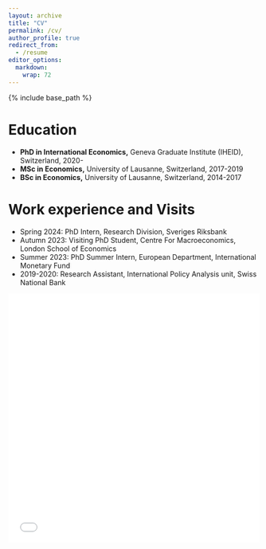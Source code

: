 ```yaml
---
layout: archive
title: "CV"
permalink: /cv/
author_profile: true
redirect_from:
  - /resume
editor_options: 
  markdown: 
    wrap: 72
---
```


{% include base_path %}

# Education

-   **PhD in International Economics,** Geneva Graduate Institute
    (IHEID), Switzerland, 2020-
-   **MSc in Economics,** University of Lausanne, Switzerland, 2017-2019
-   **BSc in Economics,** University of Lausanne, Switzerland, 2014-2017

# Work experience and Visits

-   Spring 2024: PhD Intern, Research Division, Sveriges Riksbank
-   Autumn 2023: Visiting PhD Student, Centre For Macroeconomics, London School of Economics
-   Summer 2023: PhD Summer Intern, European Department, International
    Monetary Fund
-   2019-2020: Research Assistant, International Policy Analysis unit,
    Swiss National Bank
<iframe src="/files/pdf/Vidahazy_CV.pdf" width="100%" height="500" frameborder="no" border="0" marginwidth="0" marginheight="0"></iframe>
